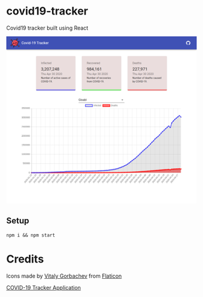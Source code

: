 # covid19-tracker
Covid19 tracker built using React

![Screenshot](/screenshots/screen.png)


## Setup

```
npm i && npm start
```


# Credits
Icons made by [Vitaly Gorbachev](https://www.flaticon.com/authors/vitaly-gorbachev) from [Flaticon](https://www.flaticon.com/)

[COVID-19 Tracker Application](https://www.youtube.com/watch?v=khJlrj3Y6Ls)